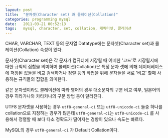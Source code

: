 ```yaml
---
layout: post
title:  "문자셋(Character set) 과 콜레이션(Collation)"
categories: programming mysql
date:   2011-03-21 00:52:13
tags:   mysql, character, set, collation, 캐릭터셋, 콜레이션
---
```


CHAR, VARCHAR, TEXT 등의 문자열 Datatype에는 문자셋(Character set)과 콜레이션(Collation) 속성이 있다.

문자셋(Character set)은 각 문자가 컴퓨터에 저장될 때 어떠한 '코드'로 저장될지에 대한 규칙의 집합을 의미하며 콜레이션(Collation)은 특정 문자 셋에 의해 데이터베이스에 저장된 값들을 비교 검색하거나 정렬 등의 작업을 위해 문자들을 서로 '비교' 할때 사용하는 규칙들의 집합을 의미한다.

같은 문자셋이라도 콜레이션에 따라 영어의 경우 대소문자의 구분 비교 여부, 일본어의 경우 히라가나와 카타카나의 구분 방법 등이 달라진다.

UTF8 문자셋을 사용하는 경우 `utf8-general-ci` 또는 `utf8-unicode-ci` 둘중 하나를 collation으로 지정하는 경우가 많은데 `utf8-general-ci`는 `utf8-unicode-ci` 를 사용해서 정렬할 때 보다 다소 정확도가 떨어지는 경향이 있으나 속도는 빠르다.

MySQL의 경우 `utf8-general-ci` 가 Default Collation이다.